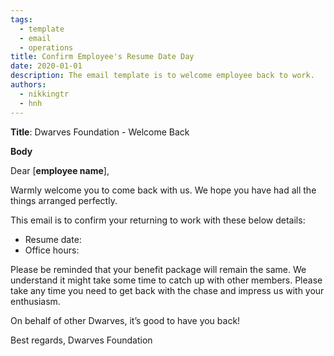 ```yaml
---
tags: 
  - template
  - email
  - operations
title: Confirm Employee's Resume Date Day
date: 2020-01-01
description: The email template is to welcome employee back to work.  
authors: 
  - nikkingtr
  - hnh
---
```


**Title**: Dwarves Foundation - Welcome Back

**Body**

Dear [**employee name**],

Warmly welcome you to come back with us. We hope you have had all the things arranged perfectly.

This email is to confirm your returning to work with these below details:

- Resume date:
- Office hours:

Please be reminded that your benefit package will remain the same. We understand it might take some time to catch up with other members. Please take any time you need to get back with the chase and impress us with your enthusiasm.

On behalf of other Dwarves, it’s good to have you back!

Best regards,
Dwarves Foundation
